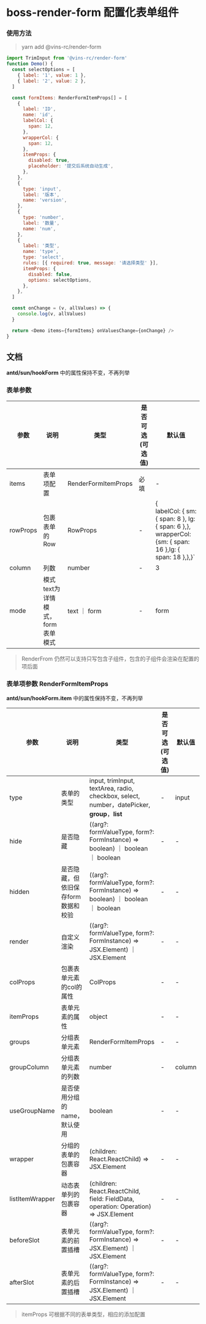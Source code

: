 # boss-render-form 配置化表单组件

### 使用方法

> yarn add @vins-rc/render-form

```js
import TrimInput from '@vins-rc/render-form'
function Demo() {
  const selectOptions = [
    { label: '1', value: 1 },
    { label: '2', value: 2 },
  ]

  const formItems: RenderFormItemProps[] = [
    {
      label: 'ID',
      name: 'id',
      labelCol: {
        span: 12,
      },
      wrapperCol: {
        span: 12,
      },
      itemProps: {
        disabled: true,
        placeholder: '提交后系统自动生成',
      },
    },
    {
      type: 'input',
      label: '版本',
      name: 'version',
    },
    {
      type: 'number',
      label: '数量',
      name: 'num',
    },
    {
      label: '类型',
      name: 'type',
      type: 'select',
      rules: [{ required: true, message: '请选择类型' }],
      itemProps: {
        disabled: false,
        options: selectOptions,
      },
    },
  ]

  const onChange = (v, allValues) => {
    console.log(v, allValues)
  }

  return <Demo items={formItems} onValuesChange={onChange} />
}
```

## 文档
**antd/sun/hookForm** 中的属性保持不变，不再列举

### 表单参数
| 参数     | 说明         | 类型     | 是否可选(可选值) | 默认值 |
| -------- | ----------- | ------- | -------------- | ------ |
| items    | 表单项配置    | RenderFormItemProps  | 必填  | -  |
| rowProps | 包裹表单的Row | RowProps  | -  | {<br> labelCol: { sm: { span: 8 }, lg: { span: 6 },},<br>wrapperCol: {sm: { span: 16 },lg: { span: 18 },},}`  |
| column   | 列数         | number  | -  | 3  |
| mode     | 模式 text为详情模式，form表单模式 | text ｜ form  | -  | form  |

> RenderFrom 仍然可以支持只写包含子组件，包含的子组件会渲染在配置的项后面

### 表单项参数 RenderFormItemProps
**antd/sun/hookForm.item** 中的属性保持不变，不再列举

| 参数     | 说明         | 类型     | 是否可选(可选值) | 默认值 | 版本 |
| -------- | ----------- | ------- | -------------- | ------ | ------ |
| type     | 表单的类型    | input, trimInput, textArea, radio, checkbox, select, number，datePicker, **group**，**list**  | -  | input  | - |
| hide     | 是否隐藏      | ((arg?: formValueType, form?: FormInstance) => boolean) ｜ boolean ｜ boolean  | -  | -  | - |
| hidden   | 是否隐藏，但依旧保存form数据和校验      | ((arg?: formValueType, form?: FormInstance) => boolean) ｜ boolean ｜ boolean  | -  | -  | 1.3.6 |
| render   | 自定义渲染    | ((arg?: formValueType, form?: FormInstance) => JSX.Element) ｜ JSX.Element  | -  | -  | - |
| colProps | 包裹表单元素的col的属性 | ColProps  | -  | -  | - |
| itemProps | 表单元素的属性 | object  | -  | -  | - |
| groups   | 分组表单元素    | RenderFormItemProps  | -  | -  | - |
| groupColumn | 分组表单元素的列数 | number  | -  | column  | - |
| useGroupName | 是否使用分组的name，默认使用 | boolean  | -  | -  | - |
| wrapper  | 分组的表单的包裹容器   | (children: React.ReactChild) => JSX.Element  | -  | -  | - |
| listItemWrapper  | 动态表单列的包裹容器   | (children: React.ReactChild, field: FieldData, operation: Operation) => JSX.Element  | -  | -  | - |
| beforeSlot | 表单元素的前置插槽  | ((arg?: formValueType, form?: FormInstance) => JSX.Element) ｜ JSX.Element  | -  | -  | - |
| afterSlot  | 表单元素的后置插槽   | ((arg?: formValueType, form?: FormInstance) => JSX.Element) ｜ JSX.Element  | -  | -  | - |

> itemProps 可根据不同的表单类型，相应的添加配置
